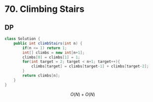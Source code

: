 # 70. Climbing Stairs

## DP

```java
class Solution {
    public int climbStairs(int n) {
        if(n <= 1) return 1;
        int[] climbs = new int[n+1];
        climbs[0] = climbs[1] = 1;
        for(int target = 2; target < n+1; target++){
            climbs[target] = climbs[target-1] + climbs[target-2];
        }
        return climbs[n];
    }
}
```

$$
O(N)+O(N)
$$

